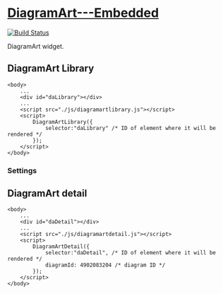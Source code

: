 # [DiagramArt---Embedded](https://github.com/SyntheticSpheres/DiagramArt---Embedded)

[![Build Status](https://travis-ci.org/SyntheticSpheres/OpenDiagram---synchronise-mysql-2-redis.svg?branch=master)](https://travis-ci.org/SyntheticSpheres/OpenDiagram---synchronise-mysql-2-redis)

DiagramArt widget.

## DiagramArt Library

```
<body>
    ...
    <div id="daLibrary"></div>
    ...
    <script src="./js/diagramartlibrary.js"></script>
    <script>
        DiagramArtLibrary({
            selector:"daLibrary" /* ID of element where it will be rendered */
        });
    </script>
</body>
```

### Settings

## DiagramArt detail

```
<body>
    ...
    <div id="daDetail"></div>
    ...
    <script src="./js/diagramartdetail.js"></script>
    <script>
        DiagramArtDetail({
            selector:"daDetail", /* ID of element where it will be rendered */
            diagramId: 4902083204 /* diagram ID */
        });
    </script>
</body>
```
